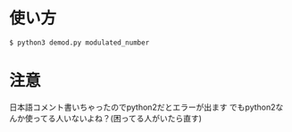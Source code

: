 # 使い方
`$ python3 demod.py modulated_number`

# 注意
日本語コメント書いちゃったのでpython2だとエラーが出ます
でもpython2なんか使ってる人いないよね？(困ってる人がいたら直す)
